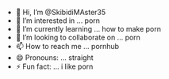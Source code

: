 - 👋 Hi, I’m @SkibidiMAster35
- 👀 I’m interested in ... porn
- 🌱 I’m currently learning ... how to make porn
- 💞️ I’m looking to collaborate on ... porn
- 📫 How to reach me ... pornhub
- 😄 Pronouns: ... straight
- ⚡ Fun fact: ... i like porn

<!---
SkibidiMAster35/SkibidiMAster35 is a ✨ special ✨ repository because its `README.md` (this file) appears on your GitHub profile.
You can click the Preview link to take a look at your changes.
--->
